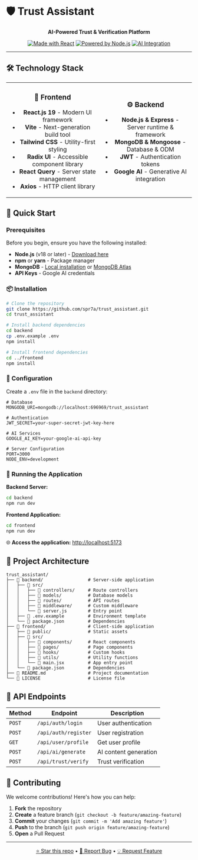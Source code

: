 # 🛡️ Trust Assistant

<div align="center">

**AI-Powered Trust & Verification Platform**

[![Made with React](https://img.shields.io/badge/React-19-61DAFB?style=for-the-badge&logo=react&logoColor=white)](https://reactjs.org/)
[![Powered by Node.js](https://img.shields.io/badge/Node.js-18+-339933?style=for-the-badge&logo=nodedotjs&logoColor=white)](https://nodejs.org/)
[![AI Integration](https://img.shields.io/badge/AI-Google%20AI-FF6B6B?style=for-the-badge)](https://ai.google/)

<!-- [![License: ISC](https://img.shields.io/badge/License-ISC-blue?style=for-the-badge)](LICENSE) -->

</div>

---

## 🛠️ Technology Stack

<table>
<tr>
<td align="center" width="50%">

### 🎨 Frontend
- **React.js 19** - Modern UI framework
- **Vite** - Next-generation build tool
- **Tailwind CSS** - Utility-first styling
- **Radix UI** - Accessible component library
- **React Query** - Server state management
- **Axios** - HTTP client library

</td>
<td align="center" width="50%">

### ⚙️ Backend
- **Node.js & Express** - Server runtime & framework
- **MongoDB & Mongoose** - Database & ODM
- **JWT** - Authentication tokens
- **Google AI** - Generative AI integration

</td>
</tr>
</table>

## 🏁 Quick Start

### Prerequisites

Before you begin, ensure you have the following installed:

- **Node.js** (v18 or later) - [Download here](https://nodejs.org/)
- **npm** or **yarn** - Package manager
- **MongoDB** - [Local installation](https://www.mongodb.com/try/download/community) or [MongoDB Atlas](https://www.mongodb.com/cloud/atlas)
- **API Keys** - Google AI credentials

### 📦 Installation

```bash
# Clone the repository
git clone https://github.com/spr7a/trust_assistant.git
cd trust_assistant

# Install backend dependencies
cd backend
cp .env.example .env
npm install

# Install frontend dependencies
cd ../frontend
npm install
```

### 🔧 Configuration

Create a `.env` file in the `backend` directory:

```env
# Database
MONGODB_URI=mongodb://localhost:696969/trust_assistant

# Authentication
JWT_SECRET=your-super-secret-jwt-key-here

# AI Services
GOOGLE_AI_KEY=your-google-ai-api-key

# Server Configuration
PORT=3000
NODE_ENV=development
```

### 🎯 Running the Application

**Backend Server:**
```bash
cd backend
npm run dev
```

**Frontend Application:**
```bash
cd frontend
npm run dev
```

🌐 **Access the application:** [http://localhost:5173](http://localhost:5173)

## 📁 Project Architecture

```
trust_assistant/
├── 📁 backend/                 # Server-side application
│   ├── 📁 src/
│   │   ├── 📁 controllers/     # Route controllers
│   │   ├── 📁 models/          # Database models
│   │   ├── 📁 routes/          # API routes
│   │   ├── 📁 middleware/      # Custom middleware
│   │   └── 📄 server.js        # Entry point
│   ├── 📄 .env.example         # Environment template
│   └── 📄 package.json         # Dependencies
├── 📁 frontend/                # Client-side application
│   ├── 📁 public/              # Static assets
│   ├── 📁 src/
│   │   ├── 📁 components/      # React components
│   │   ├── 📁 pages/           # Page components
│   │   ├── 📁 hooks/           # Custom hooks
│   │   ├── 📁 utils/           # Utility functions
│   │   └── 📄 main.jsx         # App entry point
│   └── 📄 package.json         # Dependencies
├── 📄 README.md                # Project documentation
└── 📄 LICENSE                  # License file
```

## 🔌 API Endpoints

| Method | Endpoint | Description |
|---------|----------|-------------|
| `POST` | `/api/auth/login` | User authentication |
| `POST` | `/api/auth/register` | User registration |
| `GET` | `/api/user/profile` | Get user profile |
| `POST` | `/api/ai/generate` | AI content generation |
| `POST` | `/api/trust/verify` | Trust verification |

## 🤝 Contributing

We welcome contributions! Here's how you can help:

1. **Fork** the repository
2. **Create** a feature branch (`git checkout -b feature/amazing-feature`)
3. **Commit** your changes (`git commit -m 'Add amazing feature'`)
4. **Push** to the branch (`git push origin feature/amazing-feature`)
5. **Open** a Pull Request

<!-- ## 📋 Development Scripts

### Backend
```bash
npm run dev      # Start development server
npm start        # Start production server
npm test         # Run tests
npm run lint     # Check code style
```

### Frontend
```bash
npm run dev      # Start development server
npm run build    # Build for production
npm run preview  # Preview production build
npm test         # Run tests
``` -->

<!-- ## 📄 License

This project is licensed under the **ISC License** - see the [LICENSE](LICENSE) file for details. -->
<!-- 
## 🙏 Acknowledgments

Special thanks to the amazing open-source community and these fantastic tools:

- [Google AI](https://ai.google/) - For powerful generative AI capabilities
- [React](https://reactjs.org/) - For the incredible UI framework
- [Vite](https://vitejs.dev/) - For blazing fast build tools
- [Tailwind CSS](https://tailwindcss.com/) - For beautiful, utility-first styling
- [MongoDB](https://www.mongodb.com/) - For flexible, scalable database solutions -->

---

<div align="center">
<!-- 
**Built with ❤️ by the Trust Assistant Team** -->

[⭐ Star this repo](https://github.com/spr7a/trust_assistant) • [🐛 Report Bug](https://github.com/spr7a/trust_assistant/issues) • [💡 Request Feature](https://github.com/spr7a/trust_assistant/issues)

</div>
